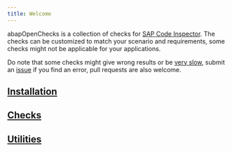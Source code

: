 ```yaml
---
title: Welcome
---
```


abapOpenChecks is a collection of checks for [SAP Code Inspector](http://wiki.scn.sap.com/wiki/display/ABAP/Code+Inspector). The checks can be customized to match your scenario and requirements, some checks might not be applicable for your applications.

Do note that some checks might give wrong results or be [very slow](/performance.html), submit an [issue](https://github.com/larshp/abapOpenChecks/issues) if you find an error, pull requests are also welcome.

## [Installation](/installation.html)

## [Checks](/checks.html)

## [Utilities](/utilities.html)